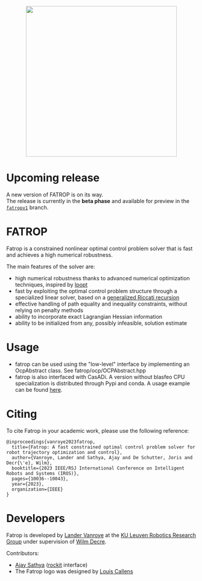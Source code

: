 <p align="center">
    <img src="https://raw.githubusercontent.com/meco-group/fatrop/00a50ff13e6a6a8118951e6e5307f5907dda193c/misc/fatrop_logo.svg" width="400" />
</p>


# Upcoming release

A new version of FATROP is on its way.  
The release is currently in the **beta phase** and available for preview in the [`fatropv1`](https://github.com/jgillis/fatrop/tree/fatropv1) branch.  

# FATROP
Fatrop is a constrained nonlinear optimal control problem solver that is fast and achieves a high numerical robustness.

The main features of the solver are:
- high numerical robustness thanks to advanced numerical optimization techniques, inspired by [Ipopt](https://coin-or.github.io/Ipopt/)
- fast by exploiting the optimal control problem structure through a specialized linear solver, based on a [generalized Riccati recursion](https://onlinelibrary.wiley.com/doi/full/10.1002/oca.3064)
- effective handling of path equality and inequality constraints, without relying on penalty methods
- ability to incorporate exact Lagrangian Hessian information
- ability to be initialized from any, possibly infeasible, solution estimate

# Usage
- fatrop can be used using the "low-level" interface by implementing an OcpAbstract class. See fatrop/ocp/OCPAbstract.hpp
- fatrop is also interfaced with CasADi. A version without blasfeo CPU specialization is distributed through Pypi and conda. A usage example can be found [here](https://github.com/jgillis/fatrop_demo). 


# Citing
To cite Fatrop in your academic work, please use the following reference:

```
@inproceedings{vanroye2023fatrop,
  title={Fatrop: A fast constrained optimal control problem solver for robot trajectory optimization and control},
  author={Vanroye, Lander and Sathya, Ajay and De Schutter, Joris and Decr{\'e}, Wilm},
  booktitle={2023 IEEE/RSJ International Conference on Intelligent Robots and Systems (IROS)},
  pages={10036--10043},
  year={2023},
  organization={IEEE}
}
```


# Developers

Fatrop is developed by [Lander Vanroye](https://www.kuleuven.be/wieiswie/en/person/00116913) at the [KU Leuven Robotics Research Group](https://www.mech.kuleuven.be/robotics) under supervision of [Wilm Decre](https://www.kuleuven.be/wieiswie/en/person/00052672).

Contributors:
- [Ajay Sathya](https://www.kuleuven.be/wieiswie/en/person/00110259) ([rockit](https://gitlab.kuleuven.be/meco-software/rockit) interface)
- The Fatrop logo was designed by [Louis Callens](https://www.kuleuven.be/wieiswie/en/person/00143705)